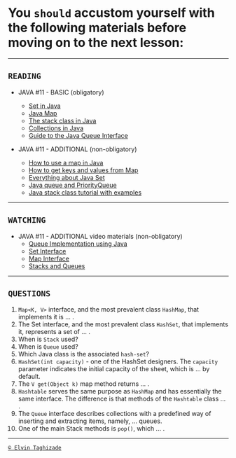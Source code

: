 # You `should` accustom yourself with the following materials before moving on to the next lesson:
---
## `READING`
- JAVA #11 - BASIC (obligatory)
    - [Set in Java](https://www.geeksforgeeks.org/set-in-java/)
    - [Java Map](https://www.javatpoint.com/java-map)
    - [The stack class in Java](https://www.tutorialspoint.com/java/java_stack_class.htm)
    - [Collections in Java](https://howtodoinjava.com/java-collections/)
    - [Guide to the Java Queue Interface](https://www.baeldung.com/java-queue)
    
- JAVA #11 - ADDITIONAL (non-obligatory)
    - [How to use a map in Java](https://www.codebyamir.com/blog/how-to-use-a-map-in-java)
    - [How to get keys and values from Map](https://www.mkyong.com/java/java-how-to-get-keys-and-values-from-map/)
    - [Everything about Java Set](http://tutorials.jenkov.com/java-collections/set.html)
    - [Java queue and PriorityQueue](https://www.javatpoint.com/java-priorityqueue)
    - [Java stack class tutorial with examples](https://www.callicoder.com/java-stack/)
  
 ---

## `WATCHING`
- JAVA #11 - ADDITIONAL video materials (non-obligatory)
    - [Queue Implementation using Java](https://youtu.be/PvDoT79oHTs)
    - [Set Interface](https://youtu.be/BeR8AcSu-OU)
    - [Map Interface](https://youtu.be/uu20xO9AaU4)
    - [Stacks and Queues](https://youtu.be/JvGZh_BdF-8)

---

## `QUESTIONS`
1. `Map<K, V>` interface, and the most prevalent class `HashMap`, that implements it is ... .
2. The Set interface, and the most prevalent class `HashSet`, that implements it, represents a set of ... .
3. When is `Stack` used?
4. When is `Queue` used?
5. Which Java class is the associated `hash-set`?
6. `HashSet(int capacity)` - one of the HashSet designers. The `capacity` parameter indicates the initial capacity of the sheet, which is ... by default.
7. The `V get(Object k)` map method returns ... .
8. `Hashtable` serves the same purpose as `HashMap` and has essentially the same interface. The difference is that methods of the `Hashtable` class ... .
9. The `Queue` interface describes collections with a predefined way of inserting and extracting items, namely, ... queues.
10. One of the main Stack methods is `pop()`, which ... .

---

[`© Elvin Taghizade`](elvintaghiyev184@gmail.com)
